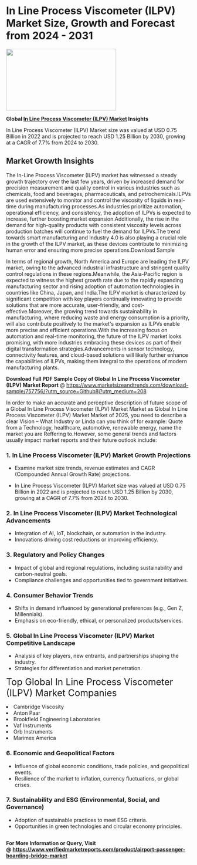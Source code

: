 <H1>In Line Process Viscometer (ILPV) Market Size, Growth and Forecast from 2024 - 2031</H1><img class="aligncenter size-medium wp-image-584254" src="https://thirdeyenews.in/wp-content/uploads/2024/09/Global-Market-Research-300x168.jpeg" alt="" width="300" height="168" /><p><strong>Global&nbsp;<a href="https://www.marketsizeandtrends.com/download-sample/757756/?utm_source=Github8j?utm_medium=208">In Line Process Viscometer (ILPV) Market</a> Insights</strong></p><p>In Line Process Viscometer (ILPV) Market size was valued at USD 0.75 Billion in 2022 and is projected to reach USD 1.25 Billion by 2030, growing at a CAGR of 7.7% from 2024 to 2030.</p><p><h2>Market Growth Insights</h2> <p>The In-Line Process Viscometer (ILPV) market has witnessed a steady growth trajectory over the last few years, driven by increased demand for precision measurement and quality control in various industries such as chemicals, food and beverages, pharmaceuticals, and petrochemicals.ILPVs are used extensively to monitor and control the viscosity of liquids in real-time during manufacturing processes.As industries prioritize automation, operational efficiency, and consistency, the adoption of ILPVs is expected to increase, further boosting market expansion.Additionally, the rise in the demand for high-quality products with consistent viscosity levels across production batches will continue to fuel the demand for ILPVs.The trend towards smart manufacturing and Industry 4.0 is also playing a crucial role in the growth of the ILPV market, as these devices contribute to minimizing human error and ensuring more precise operations.Download Sample </p> <p>In terms of regional growth, North America and Europe are leading the ILPV market, owing to the advanced industrial infrastructure and stringent quality control regulations in these regions.Meanwhile, the Asia-Pacific region is expected to witness the highest growth rate due to the rapidly expanding manufacturing sector and rising adoption of automation technologies in countries like China, Japan, and India.The ILPV market is characterized by significant competition with key players continually innovating to provide solutions that are more accurate, user-friendly, and cost-effective.Moreover, the growing trend towards sustainability in manufacturing, where reducing waste and energy consumption is a priority, will also contribute positively to the market's expansion as ILPVs enable more precise and efficient operations.With the increasing focus on automation and real-time monitoring, the future of the ILPV market looks promising, with more industries embracing these devices as part of their digital transformation strategies.Advancements in sensor technology, connectivity features, and cloud-based solutions will likely further enhance the capabilities of ILPVs, making them integral to the operations of modern manufacturing plants.</p><p><span class=""><strong>Download Full PDF Sample Copy of Global In Line Process Viscometer (ILPV) Market Report</strong> @ <a href="https://www.marketsizeandtrends.com/download-sample/757756/?utm_source=Github8j?utm_medium=208" target="_blank">https://www.marketsizeandtrends.com/download-sample/757756/?utm_source=Github8j?utm_medium=208</a></span></p><p>In order to make an accurate and perceptive description of future scope of a Global&nbsp;In Line Process Viscometer (ILPV) Market Market as Global&nbsp;In Line Process Viscometer (ILPV) Market Market of 2025, you need to describe a clear Vision &ndash; What Industry or Linda can you think of for example: Quote from a Technology, healthcare, automotive, renewable energy, name the market you are Reffering to.However, some general trends and factors usually impact market reports and their future outlook include:</p><h3>1.&nbsp;<strong>In Line Process Viscometer (ILPV) Market Growth Projections</strong></h3><ul><li>Examine market size trends, revenue estimates and CAGR (Compounded Annual Growth Rate) projections.</li><li><p>In Line Process Viscometer (ILPV) Market size was valued at USD 0.75 Billion in 2022 and is projected to reach USD 1.25 Billion by 2030, growing at a CAGR of 7.7% from 2024 to 2030.</p></li></ul><h3>2.&nbsp;<strong>In Line Process Viscometer (ILPV) Market Technological Advancements</strong></h3><ul><li>Integration of AI, IoT, blockchain, or automation in the industry.</li><li>Innovations driving cost reductions or improving efficiency.</li></ul><h3>3.&nbsp;<strong>Regulatory and Policy Changes</strong></h3><ul><li>Impact of global and regional regulations, including sustainability and carbon-neutral goals.</li><li>Compliance challenges and opportunities tied to government initiatives.</li></ul><h3>4.&nbsp;<strong>Consumer Behavior Trends</strong></h3><ul><li>Shifts in demand influenced by generational preferences (e.g., Gen Z, Millennials).</li><li>Emphasis on eco-friendly, ethical, or personalized products/services.</li></ul><h3>5.&nbsp;<strong>Global In Line Process Viscometer (ILPV) Market Competitive Landscape</strong></h3><ul><li>Analysis of key players, new entrants, and partnerships shaping the industry.</li><li>Strategies for differentiation and market penetration.</li></ul><p data-pm-slice="1 1 []"><span style="color: inherit; font-family: inherit; font-size: 25px;">Top Global In Line Process Viscometer (ILPV) Market Companies</span></p><div class="" data-test-id=""><p><li>Cambridge Viscosity</li><li> Anton Paar</li><li> Brookfield Engineering Laboratories</li><li> Vaf Instruments</li><li> Orb Instruments</li><li> Marimex America</li></p></div><h3>6.&nbsp;<strong>Economic and Geopolitical Factors</strong></h3><ul><li>Influence of global economic conditions, trade policies, and geopolitical events.</li><li>Resilience of the market to inflation, currency fluctuations, or global crises.</li></ul><h3>7.&nbsp;<strong>Sustainability and ESG (Environmental, Social, and Governance)</strong></h3><ul><li>Adoption of sustainable practices to meet ESG criteria.</li><li>Opportunities in green technologies and circular economy principles.</li></ul><h2><strong style="font-size: 14px;">For More Information or Query, Visit @&nbsp;</strong><a style="background-color: #ffffff; font-size: 14px;" href="https://www.marketsizeandtrends.com/report/in-line-process-viscometer-ilpv-market/" target="_blank">https://www.verifiedmarketreports.com/product/airport-passenger-boarding-bridge-market</a></h2>